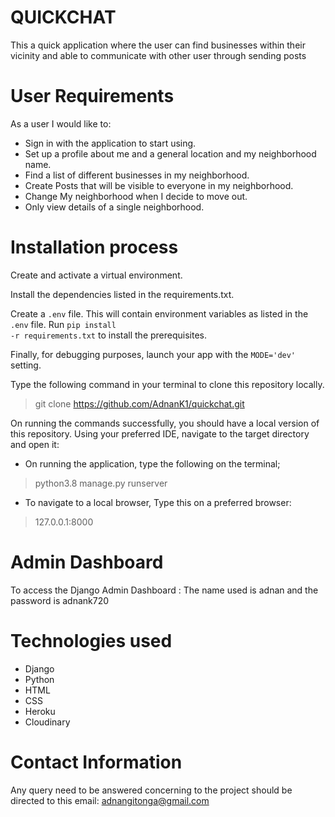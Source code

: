 # QUICKCHAT
This a quick application where the user can find businesses within their vicinity and able to communicate with other user through sending posts

# User Requirements
As a user I would like to:
* Sign in with the application to start using.
* Set up a profile about me and a general location and my neighborhood name.
* Find a list of different businesses in my neighborhood.
* Create Posts that will be visible to everyone in my neighborhood.
* Change My neighborhood when I decide to move out.
* Only view details of a single neighborhood.


# Installation process
Create and activate a virtual environment.

Install the dependencies listed in the requirements.txt.

Create a <code>.env</code> file. This will contain environment variables as listed in the <code>.env</code> file.
Run <code>pip install -r requirements.txt</code> to install the prerequisites.

Finally, for debugging purposes, launch your app with the <code>MODE='dev'</code> setting.

Type the following command in your terminal to clone this repository locally.
>​git clone https://github.com/AdnanK1/quickchat.git

On running the commands successfully, you should have a local version of this repository.
Using your preferred IDE, navigate to the target directory and open it:
* On running the application, type the following on the terminal;
> python3.8 manage.py runserver

* To navigate to a local browser, Type this on a preferred browser:
> 127.0.0.1:8000

# Admin Dashboard
To access the Django Admin Dashboard :
The name used is adnan and the password is adnank720

# Technologies used
* Django
* Python
* HTML
* CSS
* Heroku
* Cloudinary 

# Contact Information
Any query need to be answered concerning to the project should be directed to this email: adnangitonga@gmail.com